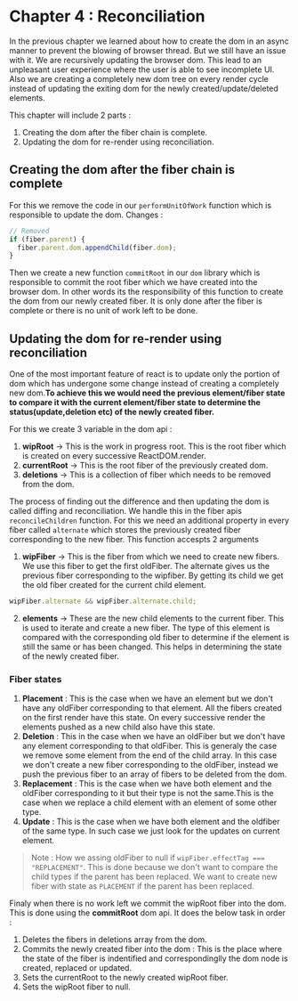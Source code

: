 # Chapter 4 : Reconciliation

In the previous chapter we learned about how to create the dom in an async manner to prevent the blowing of browser thread. But we still have an issue with it. We are recursively updating the browser dom. This lead to an unpleasant user experience where the user is able to see incomplete UI. Also we are creating a completely new dom tree on every render cycle instead of updating the exiting dom for the newly created/update/deleted elements.

This chapter will include 2 parts :

1. Creating the dom after the fiber chain is complete.
2. Updating the dom for re-render using reconciliation.

## Creating the dom after the fiber chain is complete

For this we remove the code in our `performUnitOfWork` function which is responsible to update the dom. Changes :

```javascript
// Removed
if (fiber.parent) {
  fiber.parent.dom.appendChild(fiber.dom);
}
```

Then we create a new function `commitRoot` in our `dom` library which is responsible to commit the root fiber which we have created into the browser dom. In other words its the responsibility of this function to create the dom from our newly created fiber. It is only done after the fiber is complete or there is no unit of work left to be done.

## Updating the dom for re-render using reconciliation

One of the most important feature of react is to update only the portion of dom which has undergone some change instead of creating a completely new dom.**To achieve this we would need the previous element/fiber state to compare it with the current element/fiber state to determine the status(update,deletion etc) of the newly created fiber.**

For this we create 3 variable in the dom api :

1. **wipRoot** -> This is the work in progress root. This is the root fiber which is created on every successive ReactDOM.render.
2. **currentRoot** -> This is the root fiber of the previously created dom.
3. **deletions** -> This is a collection of fiber which needs to be removed from the dom.

The process of finding out the difference and then updating the dom is called diffing and reconciliation. We handle this in the fiber apis `reconcileChildren` function. For this we need an additional property in every fiber called `alternate` which stores the previously created fiber corresponding to the new fiber. This function accespts 2 arguments

1. **wipFiber** -> This is the fiber from which we need to create new fibers. We use this fiber to get the first oldFiber. The alternate gives us the previous fiber corresponding to the wipfiber. By getting its child we get the old fiber created for the current child element.

```javascript
wipFiber.alternate && wipFiber.alternate.child;
```

2. **elements** -> These are the new child elements to the current fiber. This is used to iterate and create a new fiber. The type of this element is compared with the corresponding old fiber to determine if the element is still the same or has been changed. This helps in determining the state of the newly created fiber.

### Fiber states

1. **Placement** : This is the case when we have an element but we don't have any oldFiber corresponding to that element. All the fibers created on the first render have this state. On every successive render the elements pushed as a new child also have this state.
2. **Deletion** : This in the case when we have an oldFiber but we don't have any element corresponding to that oldFiber. This is generaly the case we remove some element from the end of the child array. In this case we don't create a new fiber corresponding to the oldFiber, instead we push the previous fiber to an array of fibers to be deleted from the dom.
3. **Replacement** : This is the case when we have both element and the oldFiber corresponding to it but their type is not the same.This is the case when we replace a child element with an element of some other type.
4. **Update** : This is the case when we have both element and the oldfiber of the same type. In such case we just look for the updates on current element.

> Note : How we assing oldFiber to null if `wipFiber.effectTag === "REPLACEMENT"`. This is done because we don't want to compare the child types if the parent has been replaced. We want to create new fiber with state as `PLACEMENT` if the parent has been replaced.

Finaly when there is no work left we commit the wipRoot fiber into the dom. This is done using the **commitRoot** dom api.
It does the below task in order :

1. Deletes the fibers in deletions array from the dom.
2. Commits the newly created fiber into the dom : This is the place where the state of the fiber is indentified and correspondinglly the dom node is created, replaced or updated.
3. Sets the currentRoot to the newly created wipRoot fiber.
4. Sets the wipRoot fiber to null.
